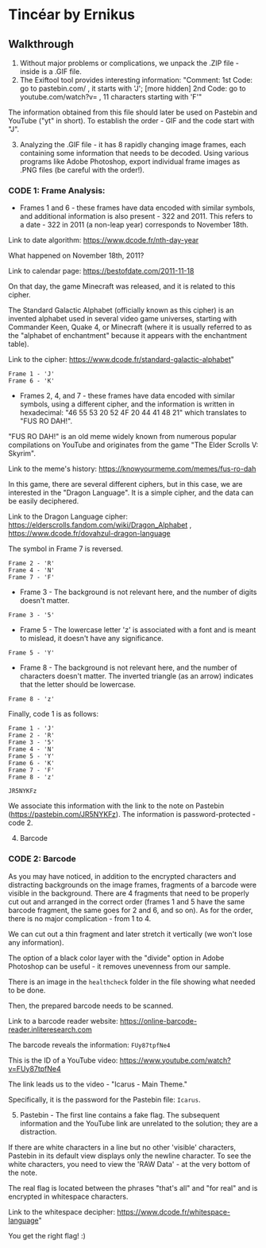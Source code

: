 # Tincéar by Ernikus
## Walkthrough

1. Without major problems or complications, we unpack the .ZIP file - inside is a .GIF file.
2. The Exiftool tool provides interesting information:
"Comment: 1st Code: go to pastebin.com/ , it starts with 'J'; [more hidden] 2nd Code: go to youtube.com/watch?v= , 11 characters starting with 'F'"

The information obtained from this file should later be used on Pastebin and YouTube ("yt" in short). To establish the order - GIF and the code start with "J".

3. Analyzing the .GIF file - it has 8 rapidly changing image frames, each containing some information that needs to be decoded. Using various programs like Adobe Photoshop, export individual frame images as .PNG files (be careful with the order!).

### CODE 1: Frame Analysis:

- Frames 1 and 6 - these frames have data encoded with similar symbols, and additional information is also present - 322 and 2011. This refers to a date - 322 in 2011 (a non-leap year) corresponds to November 18th.

Link to date algorithm: https://www.dcode.fr/nth-day-year

What happened on November 18th, 2011?

Link to calendar page: https://bestofdate.com/2011-11-18

On that day, the game Minecraft was released, and it is related to this cipher.

The Standard Galactic Alphabet (officially known as this cipher) is an invented alphabet used in several video game universes, starting with Commander Keen, Quake 4, or Minecraft (where it is usually referred to as the "alphabet of enchantment" because it appears with the enchantment table).

Link to the cipher: https://www.dcode.fr/standard-galactic-alphabet"

    Frame 1 - 'J'
    Frame 6 - 'K'

- Frames 2, 4, and 7 - these frames have data encoded with similar symbols, using a different cipher, and the information is written in hexadecimal:
"46 55 53 20 52 4F 20 44 41 48 21" which translates to "FUS RO DAH!".

"FUS RO DAH!" is an old meme widely known from numerous popular compilations on YouTube and originates from the game "The Elder Scrolls V: Skyrim".

Link to the meme's history: https://knowyourmeme.com/memes/fus-ro-dah

In this game, there are several different ciphers, but in this case, we are interested in the "Dragon Language". It is a simple cipher, and the data can be easily deciphered.

Link to the Dragon Language cipher: https://elderscrolls.fandom.com/wiki/Dragon_Alphabet , https://www.dcode.fr/dovahzul-dragon-language

The symbol in Frame 7 is reversed.

    Frame 2 - 'R'
    Frame 4 - 'N'
    Frame 7 - 'F'

- Frame 3 - The background is not relevant here, and the number of digits doesn't matter.

`Frame 3 - '5'`

- Frame 5 - The lowercase letter 'z' is associated with a font and is meant to mislead, it doesn't have any significance.

`Frame 5 - 'Y'`
   
- Frame 8 - The background is not relevant here, and the number of characters doesn't matter. The inverted triangle (as an arrow) indicates that the letter should be lowercase.

`Frame 8 - 'z'`


Finally, code 1 is as follows:

    Frame 1 - 'J'
    Frame 2 - 'R'
    Frame 3 - '5'
    Frame 4 - 'N'
    Frame 5 - 'Y'
    Frame 6 - 'K'
    Frame 7 - 'F'
    Frame 8 - 'z'
        
    JR5NYKFz

We associate this information with the link to the note on Pastebin (https://pastebin.com/JR5NYKFz). The information is password-protected - code 2.

4. Barcode
### CODE 2: Barcode

As you may have noticed, in addition to the encrypted characters and distracting backgrounds on the image frames, fragments of a barcode were visible in the background. There are 4 fragments that need to be properly cut out and arranged in the correct order (frames 1 and 5 have the same barcode fragment, the same goes for 2 and 6, and so on). As for the order, there is no major complication - from 1 to 4.

We can cut out a thin fragment and later stretch it vertically (we won't lose any information).

The option of a black color layer with the "divide" option in Adobe Photoshop can be useful - it removes unevenness from our sample.

There is an image in the `healthcheck` folder in the file showing what needed to be done.

Then, the prepared barcode needs to be scanned.

Link to a barcode reader website: https://online-barcode-reader.inliteresearch.com

The barcode reveals the information: `FUy87tpfNe4`

This is the ID of a YouTube video: https://www.youtube.com/watch?v=FUy87tpfNe4

The link leads us to the video - "Icarus - Main Theme."

Specifically, it is the password for the Pastebin file: `Icarus`.

5. Pastebin - The first line contains a fake flag. The subsequent information and the YouTube link are unrelated to the solution; they are a distraction.

If there are white characters in a line but no other 'visible' characters, Pastebin in its default view displays only the newline character. To see the white characters, you need to view the 'RAW Data' - at the very bottom of the note.

The real flag is located between the phrases "that's all" and "for real" and is encrypted in whitespace characters.

Link to the whitespace decipher: https://www.dcode.fr/whitespace-language"

You get the right flag! :)
